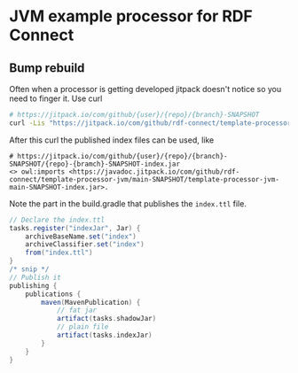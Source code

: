 # JVM example processor for RDF Connect


## Bump rebuild

Often when a processor is getting developed jitpack doesn't notice so you need to finger it.
Use curl
```bash
# https://jitpack.io/com/github/{user}/{repo}/{branch}-SNAPSHOT
curl -Lis "https://jitpack.io/com/github/rdf-connect/template-processor-jvm/main-SNAPSHOT"
```

After this curl the published index files can be used, like 
```turtle
# https://jitpack.io/com/github/{user}/{repo}/{branch}-SNAPSHOT/{repo}-{bramch}-SNAPSHOT-index.jar
<> owl:imports <https://javadoc.jitpack.io/com/github/rdf-connect/template-processor-jvm/main-SNAPSHOT/template-processor-jvm-main-SNAPSHOT-index.jar>.
```

Note the part in the build.gradle that publishes the `index.ttl` file.

```gradle
// Declare the index.ttl
tasks.register("indexJar", Jar) {
    archiveBaseName.set("index")
    archiveClassifier.set("index")
    from("index.ttl")
}
/* snip */
// Publish it
publishing {
    publications {
        maven(MavenPublication) {
            // fat jar
            artifact(tasks.shadowJar)
            // plain file
            artifact(tasks.indexJar) 
        }
    }
}
```
